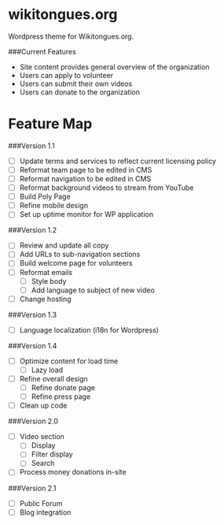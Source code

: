 # wikitongues.org

Wordpress theme for Wikitongues.org.

###Current Features
* Site content provides general overview of the organization
* Users can apply to volunteer
* Users can submit their own videos
* Users can donate to the organization 

# Feature Map

###Version 1.1
- [ ] Update terms and services to reflect current licensing policy
- [ ] Reformat team page to be edited in CMS
- [ ] Reformat navigation to be edited in CMS
- [ ] Reformat background videos to stream from YouTube 
- [ ] Build Poly Page
- [ ] Refine mobile design
- [ ] Set up uptime monitor for WP application

###Version 1.2
- [ ] Review and update all copy
- [ ] Add URLs to sub-navigation sections
- [ ] Build welcome page for volunteers
- [ ] Reformat emails
  - [ ] Style body
  - [ ] Add language to subject of new video
- [ ] Change hosting

###Version 1.3
- [ ] Language localization (i18n for Wordpress)

###Version  1.4
- [ ] Optimize content for load time
  - [ ] Lazy load
- [ ] Refine overall design
  - [ ] Refine donate page
  - [ ] Refine press page
- [ ] Clean up code

###Version 2.0
- [ ] Video section
  - [ ] Display
  - [ ] Filter display
  - [ ] Search
- [ ] Process money donations in-site

###Version 2.1
- [ ] Public Forum
- [ ] Blog integration